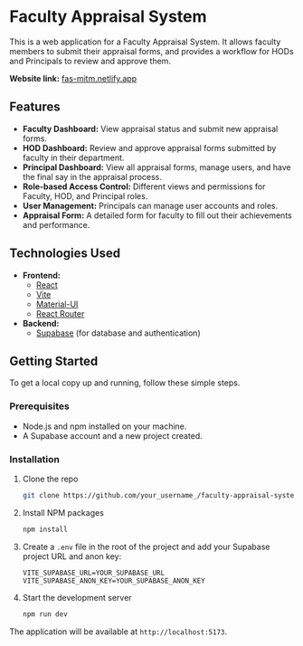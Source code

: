 # Faculty Appraisal System

This is a web application for a Faculty Appraisal System. It allows faculty members to submit their appraisal forms, and provides a workflow for HODs and Principals to review and approve them.

**Website link:** [fas-mitm.netlify.app](https://fas-mitm.netlify.app)

## Features

- **Faculty Dashboard:** View appraisal status and submit new appraisal forms.
- **HOD Dashboard:** Review and approve appraisal forms submitted by faculty in their department.
- **Principal Dashboard:** View all appraisal forms, manage users, and have the final say in the appraisal process.
- **Role-based Access Control:** Different views and permissions for Faculty, HOD, and Principal roles.
- **User Management:** Principals can manage user accounts and roles.
- **Appraisal Form:** A detailed form for faculty to fill out their achievements and performance.

## Technologies Used

- **Frontend:**
  - [React](https://reactjs.org/)
  - [Vite](https://vitejs.dev/)
  - [Material-UI](https://mui.com/)
  - [React Router](https://reactrouter.com/)
- **Backend:**
  - [Supabase](https://supabase.io/) (for database and authentication)

## Getting Started

To get a local copy up and running, follow these simple steps.

### Prerequisites

- Node.js and npm installed on your machine.
- A Supabase account and a new project created.

### Installation

1. Clone the repo
   ```sh
   git clone https://github.com/your_username_/faculty-appraisal-system.git
   ```
2. Install NPM packages
   ```sh
   npm install
   ```
3. Create a `.env` file in the root of the project and add your Supabase project URL and anon key:
   ```
   VITE_SUPABASE_URL=YOUR_SUPABASE_URL
   VITE_SUPABASE_ANON_KEY=YOUR_SUPABASE_ANON_KEY
   ```
4. Start the development server
   ```sh
   npm run dev
   ```

The application will be available at `http://localhost:5173`.
